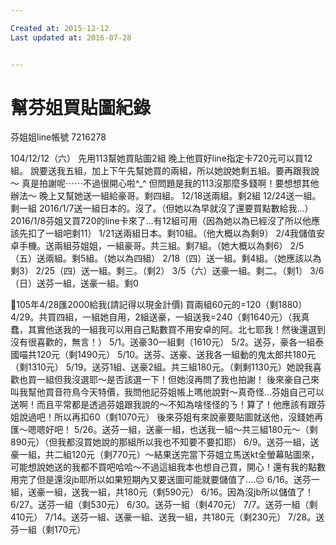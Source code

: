 ```yaml
---

Created at: 2015-12-12
Last updated at: 2016-07-28


---
```


# 幫芬姐買貼圖紀錄


芬姐姐line帳號
7216278

104/12/12（六）
先用113幫她買貼圖2組
晚上他買好line指定卡720元可以買12組。
說要送我五組，加上下午先幫她買的兩組，所以她說她剩五組。要再跟我說～
真是拍謝呢⋯⋯不過很開心啦^\_^
但問題是我的113沒那麼多錢啊！要想想其他辦法～
晚上又幫她送一組給豪哥。剩四組。
12/18送兩組。剩2組
12/24送一組。剩一組
2016/1/7送一組日本的。沒了。（但她以為早就沒了還要買點數給我...）
2016/1/8芬姐又買720的line卡來了...有12組可用（因為她以為已經沒了所以他應該先扣了一組吧剩11）
1/21送兩組日本。剩10組。（他大概以為剩9）
2/4我儲值安卓手機。送兩組芬姐姐，一組豪哥。共三組。剩7組。（她大概以為剩6）
2/5（五）送兩組。剩5組。（她以為四組）
2/18（四）送一組。剩4組。（她應該以為剩3）
2/25（四）送一組。剩三。（剩2）
3/5（六）送豪一組。剩二。（剩1）
3/6（日）送芬一組，送豪一組。剩0

🌺105年4/28匯2000給我(請記得以現金計價)
買兩組60元的=120（剩1880）
4/29。共買四組，一組她自用，2組送豪，一組送我=240（剩1640元）（我真蠢，其實他送我的一組我可以用自己點數買不用安卓的阿。北七耶我！然後還選到沒有很喜歡的，無言！）
5/1。送豪30一組剩（1610元）
5/2。送芬，豪各一組泰國喵共120元（剩1490元）
5/10。送芬、送豪、送我各一組動的鬼太郎共180元（剩1310元）
5/19。送芬1組、送豪2組。共三組180元。（剩剩1130元）她說我喜歡也買一組但我沒選耶～是否該選一下！但她沒再問了我也拍謝！
後來豪自己來叫我幫他買音符鳥今天特價，我問他記芬姐帳上嗎他說對～真奇怪...芬姐自己可以送啊！而且平常都是透過芬姐跟我說的～不知為啥怪怪的ㄋ！算了！他應該有跟芬姐說過吧！所以再扣60（剩1070元）
後來芬姐有來說豪要貼圖就送他，沒錢她再匯～嗯嗯好吧！
5/26。送芬一組，送豪一組，也送我一組～共三組180元～（剩890元）（但我都沒買她說的那組所以我也不知要不要扣耶）
6/9。送芬一組，送豪一組，共二組120元（剩770元）～結果送完當下芬姐立馬送kt全螢幕貼圖來，可能想說她送的我都不買吧哈哈～不過這組我本也想自己買，開心！還有我的點數用完了但是還沒jb耶所以如果短期內又要送圖可能就要儲值了....😔
6/16。送芬一組，送豪一組，送我一組，共180元（剩590元）
6/16。因為沒jb所以儲值了！
6/27。送芬一組（剩530元）
6/30。送芬一組（剩470元）
7/7。送芬一組（剩410元）
7/14。送芬一組、送豪一組、送我一組，共180元（剩230元）
7/28。送芬一組（剩170元）

